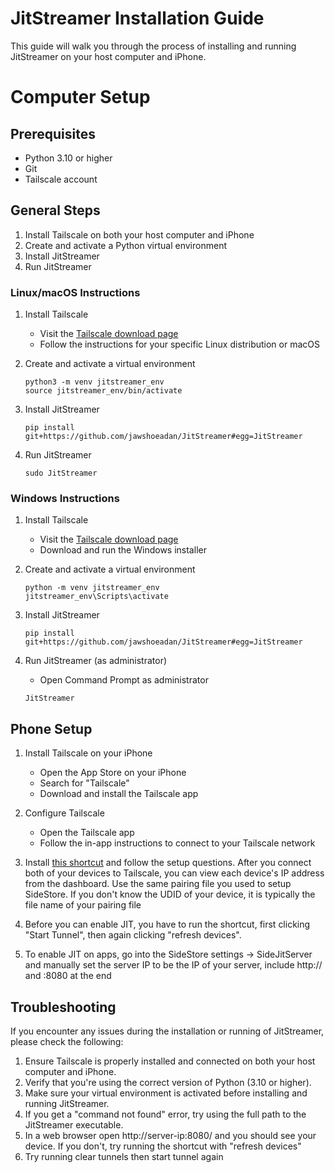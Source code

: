 # JitStreamer Installation Guide

This guide will walk you through the process of installing and running JitStreamer on your host computer and iPhone.

# Computer Setup

## Prerequisites

-   Python 3.10 or higher
-   Git
-   Tailscale account

## General Steps

1. Install Tailscale on both your host computer and iPhone
2. Create and activate a Python virtual environment
3. Install JitStreamer
4. Run JitStreamer

### Linux/macOS Instructions

1. Install Tailscale

    - Visit the [Tailscale download page](https://tailscale.com/download)
    - Follow the instructions for your specific Linux distribution or macOS

2. Create and activate a virtual environment

    ```
    python3 -m venv jitstreamer_env
    source jitstreamer_env/bin/activate
    ```

3. Install JitStreamer

    ```
    pip install git+https://github.com/jawshoeadan/JitStreamer#egg=JitStreamer
    ```

4. Run JitStreamer
    ```
    sudo JitStreamer
    ```

### Windows Instructions

1. Install Tailscale

    - Visit the [Tailscale download page](https://tailscale.com/download)
    - Download and run the Windows installer

2. Create and activate a virtual environment

    ```
    python -m venv jitstreamer_env
    jitstreamer_env\Scripts\activate
    ```

3. Install JitStreamer

    ```
    pip install git+https://github.com/jawshoeadan/JitStreamer#egg=JitStreamer
    ```

4. Run JitStreamer (as administrator)
    - Open Command Prompt as administrator
    ```
    JitStreamer
    ```

## Phone Setup

1. Install Tailscale on your iPhone

    - Open the App Store on your iPhone
    - Search for "Tailscale"
    - Download and install the Tailscale app

2. Configure Tailscale
    - Open the Tailscale app
    - Follow the in-app instructions to connect to your Tailscale network

3. Install [this shortcut](https://www.icloud.com/shortcuts/ed312725980f4bbfab7e6fe939a470df) and follow the setup questions. After you connect both of your devices to Tailscale, you can view each device's IP address from the dashboard. Use the same pairing file you used to setup SideStore. If you don't know the UDID of your device, it is typically the file name of your pairing file
4. Before you can enable JIT, you have to run the shortcut, first clicking "Start Tunnel", then again clicking "refresh devices".
5. To enable JIT on apps, go into the SideStore settings -> SideJitServer and manually set the server IP to be the IP of your server, include http:// and :8080 at the end

## Troubleshooting

If you encounter any issues during the installation or running of JitStreamer, please check the following:

1. Ensure Tailscale is properly installed and connected on both your host computer and iPhone.
2. Verify that you're using the correct version of Python (3.10 or higher).
3. Make sure your virtual environment is activated before installing and running JitStreamer.
4. If you get a "command not found" error, try using the full path to the JitStreamer executable.
5. In a web browser open http://server-ip:8080/ and you should see your device. If you don't, try running the shortcut with "refresh devices"
6. Try running clear tunnels then start tunnel again
